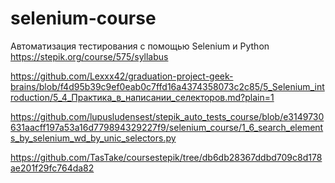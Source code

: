 # selenium-course
Автоматизация тестирования с помощью Selenium и Python
https://stepik.org/course/575/syllabus

https://github.com/Lexxx42/graduation-project-geek-brains/blob/f4d95b39c9ef0eab0c7ffd16a4374358073c2c85/5_Selenium_introduction/5_4_Практика_в_написании_селекторов.md?plain=1

https://github.com/lupusludensest/stepik_auto_tests_course/blob/e3149730631aacff197a53a16d779894329227f9/selenium_course/1_6_search_elements_by_selenium_wd_by_unic_selectors.py

https://github.com/TasTake/coursestepik/tree/db6db28367ddbd709c8d178ae201f29fc764da82